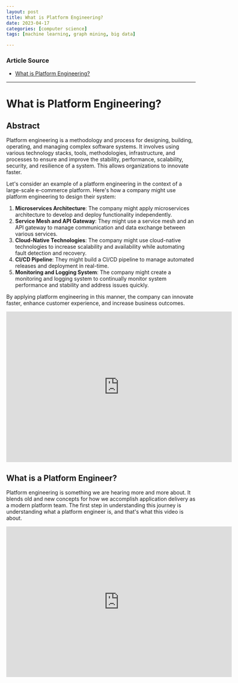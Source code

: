 ```yaml
---
layout: post
title: What is Platform Engineering?
date: 2023-04-17
categories: [computer science]
tags: [machine learning, graph mining, big data]

---
```


### Article Source

* [What is Platform Engineering?](https://www.youtube.com/watch?v=0uuOJ1gzcyE)


---

# What is Platform Engineering?

## Abstract

Platform engineering is a methodology and process for designing, building, operating, and managing complex software systems. It involves using various technology stacks, tools, methodologies, infrastructure, and processes to ensure and improve the stability, performance, scalability, security, and resilience of a system. This allows organizations to innovate faster.

Let's consider an example of a platform engineering in the context of a large-scale e-commerce platform. Here's how a company might use platform engineering to design their system:

1. **Microservices Architecture**: The company might apply microservices architecture to develop and deploy functionality independently.
2. **Service Mesh and API Gateway**: They might use a service mesh and an API gateway to manage communication and data exchange between various services.
3. **Cloud-Native Technologies**: The company might use cloud-native technologies to increase scalability and availability while automating fault detection and recovery.
4. **CI/CD Pipeline**: They might build a CI/CD pipeline to manage automated releases and deployment in real-time.
5. **Monitoring and Logging System**: The company might create a monitoring and logging system to continually monitor system performance and stability and address issues quickly.

By applying platform engineering in this manner, the company can innovate faster, enhance customer experience, and increase business outcomes.


<iframe width="600" height="400" src="https://www.youtube.com/embed/C_cDVdnGbzA" title="YouTube video player" frameborder="0" allow="accelerometer; autoplay; clipboard-write; encrypted-media; gyroscope; picture-in-picture; web-share" allowfullscreen></iframe>


## What is a Platform Engineer?

Platform engineering is something we are hearing more and more about. It blends old and new concepts for how we accomplish application delivery as a modern platform team. The first step in understanding this journey is understanding what a platform engineer is, and that's what this video is about.


<iframe width="600" height="400" src="https://www.youtube.com/embed/q6vbxk3hq-o" title="YouTube video player" frameborder="0" allow="accelerometer; autoplay; clipboard-write; encrypted-media; gyroscope; picture-in-picture; web-share" allowfullscreen></iframe>